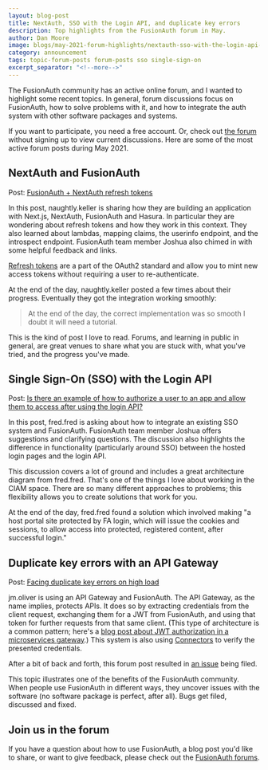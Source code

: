 ```yaml
---
layout: blog-post
title: NextAuth, SSO with the Login API, and duplicate key errors
description: Top highlights from the FusionAuth forum in May.
author: Dan Moore
image: blogs/may-2021-forum-highlights/nextauth-sso-with-the-login-api-and-duplicate-key-errors-header-image.png
category: announcement
tags: topic-forum-posts forum-posts sso single-sign-on
excerpt_separator: "<!--more-->"
---
```


The FusionAuth community has an active online forum, and I wanted to highlight some recent topics. In general, forum discussions focus on FusionAuth, how to solve problems with it, and how to integrate the auth system with other software packages and systems.

<!--more-->

If you want to participate, you need a free account. Or, check out [the forum](/community/forum/) without signing up to view current discussions. Here are some of the most active forum posts during May 2021.

## NextAuth and FusionAuth

Post: [FusionAuth + NextAuth refresh tokens](/community/forum/topic/1011/fusionauth-nextauth-refresh-tokens)

In this post, naughtly.keller is sharing how they are building an application with Next.js, NextAuth, FusionAuth and Hasura. In particular they are wondering about refresh tokens and how they work in this context. They also learned about lambdas, mapping claims, the userinfo endpoint, and the introspect endpoint. FusionAuth team member Joshua also chimed in with some helpful feedback and links.

[Refresh tokens](https://datatracker.ietf.org/doc/html/rfc6749#section-1.5) are a part of the OAuth2 standard and allow you to mint new access tokens without requiring a user to re-authenticate. 

At the end of the day, naughtly.keller posted a few times about their progress. Eventually they got the integration working smoothly:

> At the end of the day, the correct implementation was so smooth I doubt it will need a tutorial.

This is the kind of post I love to read. Forums, and learning in public in general, are great venues to share what you are stuck with, what you've tried, and the progress you've made.

## Single Sign-On (SSO) with the Login API

Post: [Is there an example of how to authorize a user to an app and allow them to access after using the login API?](/community/forum/topic/1002/is-there-an-example-of-how-to-authorize-a-user-to-an-app-and-allow-them-to-access-after-using-the-login-api)

In this post, fred.fred is asking about how to integrate an existing SSO system and FusionAuth. FusionAuth team member Joshua offers suggestions and clarifying questions. The discussion also highlights the difference in functionality (particularly around SSO) between the hosted login pages and the login API.

This discussion covers a lot of ground and includes a great architecture diagram from fred.fred. That's one of the things I love about working in the CIAM space. There are so many different approaches to problems; this flexibility allows you to create solutions that work for you.

At the end of the day, fred.fred found a solution which involved making "a host portal site protected by FA login, which will issue the cookies and sessions, to allow access into protected, registered content, after successful login."

## Duplicate key errors with an API Gateway

Post: [Facing duplicate key errors on high load](/community/forum/topic/1005/facing-duplicate-key-errors-on-high-load)

jm.oliver is using an API Gateway and FusionAuth. The API Gateway, as the name implies, protects APIs. It does so by extracting credentials from the client request, exchanging them for a JWT from FusionAuth, and using that token for further requests from that same client. (This type of architecture is a common pattern; here's a [blog post about JWT authorization in a microservices gateway](/blog/2020/11/12/jwt-authorization-microservices-gateway).) This system is also using [Connectors](/docs/v1/tech/connectors/) to verify the presented credentials.

After a bit of back and forth, this forum post resulted in [an issue](https://github.com/FusionAuth/fusionauth-issues/issues/1231) being filed.

This topic illustrates one of the benefits of the FusionAuth community. When people use FusionAuth in different ways, they uncover issues with the software (no software package is perfect, after all). Bugs get filed, discussed and fixed.

## Join us in the forum

If you have a question about how to use FusionAuth, a blog post you'd like to share, or want to give feedback, please check out the [FusionAuth forums](/community/forum/).
